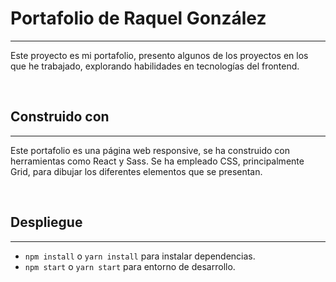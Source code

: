 # Portafolio de Raquel González

---

Este proyecto es mi portafolio, presento algunos de los proyectos en los que he trabajado, explorando habilidades en tecnologías del frontend.

&nbsp;

## Construido con

---

Este portafolio es una página web responsive, se ha construido con herramientas como React y Sass. Se ha empleado CSS, principalmente Grid, para dibujar los diferentes elementos que se presentan.

&nbsp;

## Despliegue

---

- `npm install` o `yarn install` para instalar dependencias.
- `npm start` o `yarn start` para entorno de desarrollo.
